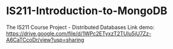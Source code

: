 # IS211-Introduction-to-MongoDB
The IS211 Course Project - Distributed Databases
Link demo: https://drive.google.com/file/d/1WPc2ETyxzT2TUIu5jU7Zz-A6CaTCcoDr/view?usp=sharing
